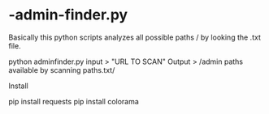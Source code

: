 # -admin-finder.py

Basically this python scripts analyzes all possible paths / by looking the .txt file.

python adminfinder.py
input > "URL TO SCAN"
Output > /admin paths available by scanning paths.txt/

Install

pip install requests
pip install colorama

